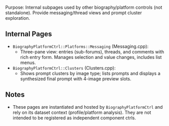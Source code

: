 Purpose: Internal subpages used by other biography/platform controls (not standalone). Provide messaging/thread views and prompt cluster exploration.

Internal Pages
--------------
- `BiographyPlatformCtrl::Platforms::Messaging` (Messaging.cpp):
  - Three-pane view: entries (sub-forums), threads, and comments with rich entry form. Manages selection and value changes, includes list menus.
- `BiographyPlatformCtrl::Clusters` (Clusters.cpp):
  - Shows prompt clusters by image type; lists prompts and displays a synthesized final prompt with 4-image preview slots.

Notes
-----
- These pages are instantiated and hosted by `BiographyPlatformCtrl` and rely on its dataset context (profile/platform analysis). They are not intended to be registered as independent component ctrls.

